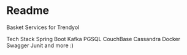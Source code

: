# Readme
Basket Services for Trendyol

Tech Stack
Spring Boot
Kafka
PGSQL
CouchBase
Cassandra
Docker
Swagger
Junit
and more :)

